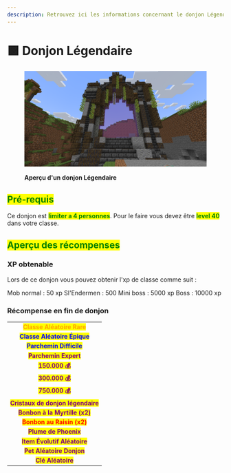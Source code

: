 ```yaml
---
description: Retrouvez ici les informations concernant le donjon Légendaire
---
```


# 🟪 Donjon Légendaire

<figure><img src="../../.gitbook/assets/Portail_Legendaire.png" alt=""><figcaption><p><strong>Aperçu d'un donjon Légendaire</strong></p></figcaption></figure>

## <mark style="color:green;"> Pré-requis </mark>

Ce donjon est <mark style="color:green;">**limiter a 4 personnes**</mark>. Pour le faire vous devez être <mark style="color:green;">**level 40**</mark> dans votre classe.

## <mark style="color:green;">Aperçu des récompenses</mark>

### XP obtenable
Lors de ce donjon vous pouvez obtenir l'xp de classe comme suit : 

Mob normal : 50 xp
Sl'Endermen : 500
Mini boss : 5000 xp
Boss : 10000 xp

### Récompense en fin de donjon

|                                                                                   |
|:---------------------------------------------------------------------------------:|
| <mark style="color:orange;"><strong>Classe Aléatoire Rare</strong></mark>         |
| <mark style="color:blue;"><strong>Classe Aléatoire Épique</strong></mark>         |
| <mark style="color:blue;"><strong>Parchemin Difficile</strong></mark>             |
| <mark style="color:purple;"><strong>Parchemin Expert</strong></mark>              |
| <mark style="color:purple;"><strong>150.000 💰</strong></mark>                    |
| <mark style="color:purple;"><strong>300.000 💰</strong></mark>                    |
| <mark style="color:purple;"><strong>750.000 💰</strong></mark>                    |
| <mark style="color:purple;"><strong>Cristaux de donjon légendaire</strong></mark> |
| <mark style="color:purple;"><strong>Bonbon à la Myrtille (x2)</strong></mark>     |
| <mark style="color:red;"><strong>Bonbon au Raisin (x2)</strong></mark>            |
| <mark style="color:purple;"><strong>Plume de Phoenix</strong></mark>              |
| <mark style="color:purple;"><strong>Item Évolutif Aléatoire</strong></mark>       |
| <mark style="color:purple;"><strong>Pet Aléatoire Donjon</strong></mark>          |
| <mark style="color:purple;"><strong>Clé Aléatoire</strong></mark>                 |